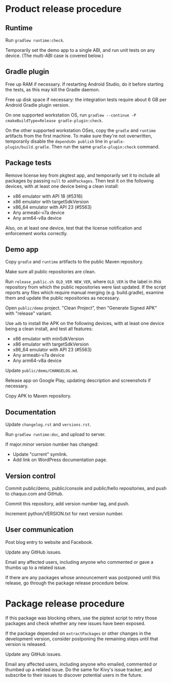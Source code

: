 # Product release procedure

## Runtime

Run `gradlew runtime:check`.

Temporarily set the demo app to a single ABI, and run unit tests on any device. (The multi-ABI
case is covered below.)


## Gradle plugin

Free up RAM if necessary. If restarting Android Studio, do it before starting the tests, as
this may kill the Gradle daemon.

Free up disk space if necessary: the integration tests require about 6 GB per Android Gradle
plugin version.

On one supported workstation OS, run `gradlew --continue -P cmakeBuildType=Release
gradle-plugin:check`.

On the other supported workstation OSes, copy the `gradle` and `runtime` artifacts from the
first machine. To make sure they're not overwritten, temporarily disable the `dependsOn
publish` line in `gradle-plugin/build.gradle`. Then run the same `gradle-plugin:check` command.


## Package tests

Remove license key from pkgtest app, and temporarily set it to include all packages by passing
`null` to `addPackages`. Then test it on the following devices, with at least one device being
a clean install:

* x86 emulator with API 18 (#5316)
* x86 emulator with targetSdkVersion
* x86\_64 emulator with API 23 (#5563)
* Any armeabi-v7a device
* Any arm64-v8a device

Also, on at least one device, test that the license notification and enforcement works
correctly.


## Demo app

Copy `gradle` and `runtime` artifacts to the public Maven repository.

Make sure all public repositories are clean.

Run `release_public.sh OLD_VER NEW_VER`, where `OLD_VER` is the label in *this* repository from
which the public repositories were last updated. If the script reports any files which require
manual merging (e.g. build.gradle), examine them and update the public repositories as
necessary.

Open `public/demo` project. "Clean Project", then "Generate Signed APK" with "release" variant.

Use `adb` to install the APK on the following devices, with at least one device being a clean
install, and test all features:

* x86 emulator with minSdkVersion
* x86 emulator with targetSdkVersion
* x86\_64 emulator with API 23 (#5563)
* Any armeabi-v7a device
* Any arm64-v8a device

Update `public/demo/CHANGELOG.md`.

Release app on Google Play, updating description and screenshots if necessary.

Copy APK to Maven repository.


## Documentation

Update `changelog.rst` and `versions.rst`.

Run `gradlew runtime:doc`, and upload to server.

If major.minor version number has changed:
* Update "current" symlink.
* Add link on WordPress documentation page.


## Version control

Commit public/demo, public/console and public/hello repositories, and push to chaquo.com and
GitHub.

Commit this repository, add version number tag, and push.

Increment python/VERSION.txt for next version number.


## User communication

Post blog entry to website and Facebook.

Update any GitHub issues.

Email any affected users, including anyone who commented or gave a thumbs up to a related
issue.

If there are any packages whose announcement was postponed until this release, go through the
package release procedure below.


# Package release procedure

If this package was blocking others, use the piptest script to retry those packages and check
whether any new issues have been exposed.

If the package depended on `extractPackages` or other changes in the development version,
consider postponing the remaining steps until that version is released.

Update any GitHub issues.

Email any affected users, including anyone who emailed, commented or thumbed up a related
issue. Do the same for Kivy's issue tracker, and subscribe to their issues to discover
potential users in the future.
